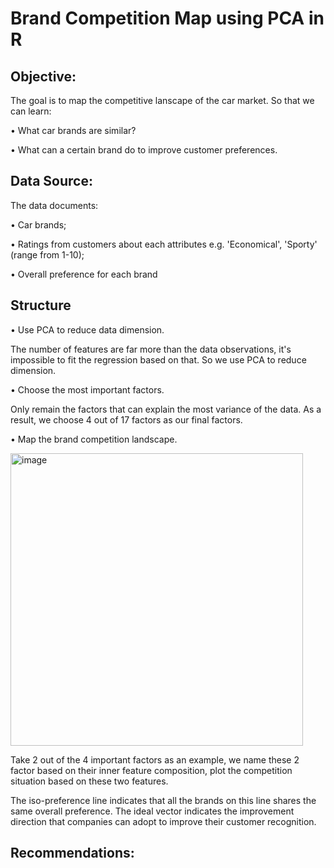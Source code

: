 # Brand Competition Map using PCA in R
## Objective:
The goal is to map the competitive lanscape of the car market. So that we can learn:

• What car brands are similar?

• What can a certain brand do to improve customer preferences.

## Data Source:
The data documents:

• Car brands;

• Ratings from customers about each attributes e.g. 'Economical', 'Sporty' (range from 1-10);

• Overall preference for each brand

## Structure
• Use PCA to reduce data dimension.

The number of features are far more than the data observations, it's impossible to fit the regression based on that. So we use PCA to reduce dimension.

• Choose the most important factors.

Only remain the factors that can explain the most variance of the data. As a result, we choose 4 out of 17 factors as our final factors.

• Map the brand competition landscape.

<img width="468" alt="image" src="https://user-images.githubusercontent.com/98130185/158703182-3685e3e2-6a32-4de4-ab33-8c3288dccbb6.png">

Take 2 out of the 4 important factors as an example, we name these 2 factor based on their inner feature composition, plot the competition situation based on these two features.

The iso-preference line indicates that all the brands on this line shares the same overall preference.
The ideal vector indicates the improvement direction that companies can adopt to improve their customer recognition.

## Recommendations:
